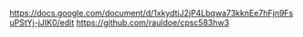 
https://docs.google.com/document/d/1xkydtiJ2jP4Lbqwa73kknEe7hFjn9FsuPStYj-jJIK0/edit
https://github.com/rauldoe/cpsc583hw3
